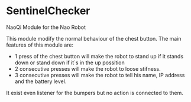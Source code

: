 SentinelChecker
===============

NaoQi Module for the Nao Robot

This module modify the normal behaviour of the chest button.
The main features of this module are:
- 1 press of the chest button will make the robot to stand up if it stands down or stand down if it`s in the up possition
- 2 consecutive presses will make the robot to loose stifness.
- 3 consecutive presses will make the robot to tell his name, IP address and the battery level.

It exist even listener for the bumpers but no action is connected to them.
